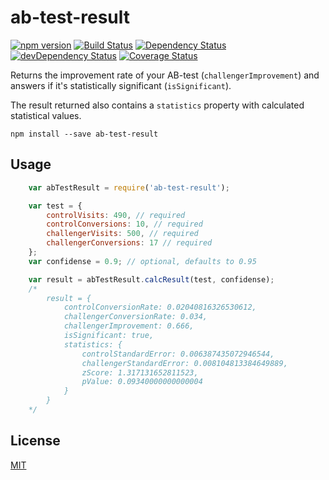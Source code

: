 # ab-test-result

[![npm version](https://badge.fury.io/js/ab-test-result.svg)](https://badge.fury.io/js/ab-test-result) [![Build Status](https://travis-ci.org/debitoor/ab-test-result.svg?branch=master)](https://travis-ci.org/debitoor/ab-test-result) [![Dependency Status](https://david-dm.org/debitoor/ab-test-result.svg)](https://david-dm.org/debitoor/ab-test-result) [![devDependency Status](https://david-dm.org/debitoor/ab-test-result/dev-status.svg)](https://david-dm.org/debitoor/ab-test-result#info=devDependencies) [![Coverage Status](https://coveralls.io/repos/github/debitoor/ab-test-result/badge.svg?branch=master)](https://coveralls.io/github/debitoor/ab-test-result?branch=master)

Returns the improvement rate of your AB-test (```challengerImprovement```) and answers if it's statistically significant (```isSignificant```).

The result returned also contains a ```statistics``` property with calculated statistical values.

	npm install --save ab-test-result

## Usage

```javascript
	var abTestResult = require('ab-test-result');

	var test = {
		controlVisits: 490, // required
		controlConversions: 10, // required
		challengerVisits: 500, // required
		challengerConversions: 17 // required
	};
	var confidense = 0.9; // optional, defaults to 0.95

	var result = abTestResult.calcResult(test, confidense);
	/*
		result = {
			controlConversionRate: 0.02040816326530612,
			challengerConversionRate: 0.034,
			challengerImprovement: 0.666,
			isSignificant: true,
			statistics: {
				controlStandardError: 0.006387435072946544,
				challengerStandardError: 0.008104813384649889,
				zScore: 1.317131652811523,
				pValue: 0.09340000000000004
			}
		}
	*/
```

## License

[MIT](http://opensource.org/licenses/MIT)
